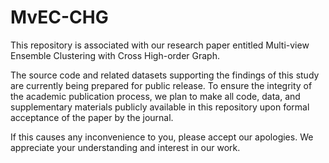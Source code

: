 # MvEC-CHG
This repository is associated with our research paper entitled Multi-view Ensemble Clustering with Cross High-order Graph.

The source code and related datasets supporting the findings of this study are currently being prepared for public release. To ensure the integrity of the academic publication process, we plan to make all code, data, and supplementary materials publicly available in this repository upon formal acceptance of the paper by the journal.

If this causes any inconvenience to you, please accept our apologies. We appreciate your understanding and interest in our work. 
